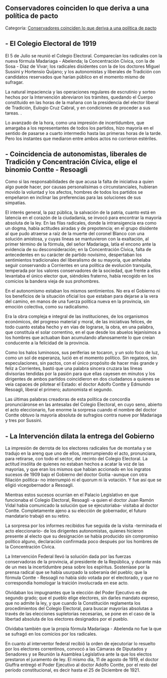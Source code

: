 ## Conservadores coinciden lo que deriva a una política de pacto

Categoría: [Conservadores coinciden lo que deriva a una política de pacto](http://descubrircorrientes.com.ar/2012/index.php/3876-corrientes-en-la-familia-argentina-1870-a-la-actualidad/de-juan-ramon-vidal-a-benjamin-solano-gonzalez-1909-1929/gobierno-de-mariano-indalecio-loza/conservadores-coinciden-lo-que-deriva-a-una-politica-de-pacto)

## **\- El Colegio Electoral de 1919**

El 5 de Julio se reunió el Colegio Electoral. Comparecían los radicales con la nueva fórmula Madariaga - Abelenda; la Concentración Cívica, con la de Sosa - Díaz de Vivar; los radicales disidentes con la de los doctores Miguel Sussini y Hortensio Quijano; y los autonomistas y liberales de Tradición con candidatos reservados que harían público en el momento mismo de sufragar.

La natural impaciencia y las operaciones regulares de escrutinio y sorteo hechos por la Intervención abreviaron los trámites, quedando el Cuerpo constituido en las horas de la mañana con la presidencia del elector liberal de Tradición, Eulogio Cruz Cabral, y en condiciones de proceder a sus tareas. .

Lo avanzado de la hora, como una impresión de incertidumbre, que amargaba a los representantes de todos los partidos, hizo mayoría en el sentido de pasarse a cuarto intermedio hasta las primeras horas de la tarde. Pero los instantes que mediaron entre ambos actos no corrieron estériles.

## **\- Coincidencia de autonomistas, liberales de Tradición y Concentración Cívica, elige el binomio Contte - Resoagli**

Como si las responsabilidades de que acusa la falta de iniciativa a quien algo puede hacer, por causas personalísimas o circunstanciales, hubieran movido la voluntad y los afectos, hombres de todos los partidos se empeñaron en inclinar las preferencias para las soluciones de sus simpatías.

El interés general, la paz pública, la salvación de la patria, cuanto está en latencia en el corazón de la ciudadanía, se invocó para encontrar la mayoría absoluta de la ley. En las filas radicales, donde la intransigencia era como un dogma, había actitudes airadas y de prepotencia; en el grupo disidente al que pudo atraerse a raíz de la muerte del coronel Blanco con una solución amistosa, y cuyas líneas se mantuvieron con la exaltación, al primer término de la fórmula, del señor Madariaga, latía el encono ante la evidencia de su desconsideración; en la Concentración Cívica, falta de antecedentes en su carácter de partido novísimo, despertaban los sentimientos tradicionales del liberalismo de su mayoría, que anhelaba seguir conservando a Corrientes en una política de evolución tranquila, temperada por los valores conservadores de la sociedad, que frente a ellos levantaba el único elector que, siéndoles fraterno, había recogido en los comicios la bandera vieja de sus prohombres.

En el autonomismo estaban los mismos sentimientos. No era el Gobierno ni los beneficios de la situación oficial los que estaban para dejarse a la vera del camino, en manos de una fuerza política nueva en la provincia, sin emoción colectiva, como su radicalismo.

Era la obra compleja e integral de las instituciones, de los organismos económicos, del progreso material y moral, de las iniciativas felices, de todo cuanto estaba hecho y en vías de lograrse, la obra, en una palabra, que constituía el solar correntino, en el que desde los abuelos lejanísimos a los hombres que actuaban iban acumulando afanosamente lo que creían conducente a la felicidad de la provincia.

Como los halos luminosos, sus periferias se tocaron, y un solo foco de luz, como un sol de esperanza, lució en el momento político. Sin regateos, sin especulaciones, sin pactos, con el único propósito de hacer más grande y feliz a Corrientes, bastó que una palabra sincera cruzara las líneas divisorias tendidas por la pasión para que ellas cayesen en minutos y los dirigentes de ambos partidos coincidieron en dos ciudadanos a quienes se veía capaces de pilotear el Estado: el doctor Adolfo Contte y Edmundo Resoagli, liberal el primero; autonomista el segundo.

Las últimas palabras creadoras de esta política de concordia pronunciáronse en las antesalas del Colegio Electoral, en cuyo seno, abierto el acto eleccionario, fue enorme la sorpresa cuando el nombre del doctor Contte obtuvo la mayoría absoluta de sufragios contra nueve por Madariaga y tres por Sussini.

## **\- La Intervención dilata la entrega del Gobierno**

La impresión de derrota de los electores radicales fue de montaña y se tradujo en la areng que uno de ellos, interrumpiendo el acto, pronunciara, para retirarse, con todo el sector, del recinto del Colegio Electoral. La actitud insólita de quienes no estaban hechos a acatar la voz de las mayorías, y que eran los mismos que habían accionado en los ingratos sucesos de 1909 bajo el Gobierno del doctor Goitia -aunque con otra filiación política- no interrumpió ni el quorum ni la votación. Y fue así que se eligió vicegobernador a Resoagli.

Mientras estos sucesos ocurrían en el Palacio Legislativo en que funcionaba el Colegio Electoral, Resoagli -a quien el doctor Juan Ramón Vidal había comunicado la solución que se ejecutoriaba- visitaba al doctor Contte. Completamente ajeno a su elección de gobernador, el futuro mandatario trabajó en su retiro.

La sorpresa por los informes recibidos fue seguida de la visita -terminada el acto eleccionario- de los dirigentes autonomistas, quienes hicieron presente al electo que su designación se había producido sin compromiso político alguno, declaración confirmada poco después por los hombres de la Concentración Cívica.

La Intervención Federal llevó la solución dada por las fuerzas conservadoras de la provincia, al presidente de la República, y durante más de un mes la incertidumbre pesa sobre los espíritus. Sosteníase por la prensa radical que se había usurpado la soberanía del pueblo; que la fórmula Contte - Resoagli no había sido votada por el electorado, y que no correspondía homologar la traición involucrada en ese acto.

Olvidaban los impugnantes que la elección del Poder Ejecutivo es de segundo grado; que el pueblo elige electores, sin darles mandato expreso, que no admite la ley, y que cuando la Constitución reglamenta los procedimientos del Colegio Electoral, para buscar mayorías absolutas a través de las elecciones supletorias necesarias, se pone en el caso de la libertad absoluta de los electores designados por el pueblo.

Olvidaba también que la propia fórmula Madariaga - Abelenda no fue la que se sufragó en los comicios por los radicales.

En cuanto al interventor federal recibió la orden de ejecutoriar lo resuelto por los electores correntinos, convocó a las Cámaras de Diputados y Senadores y se Reunión la Asamblea Legislativa ante la que los electos prestaron el juramento de ley. El mismo día, 11 de agosto de 1919, el doctor Giuffra entregó el Poder Ejecutivo al doctor Adolfo Contte, por el resto del período constitucional, es decir hasta el 25 de Diciembre de 1921.